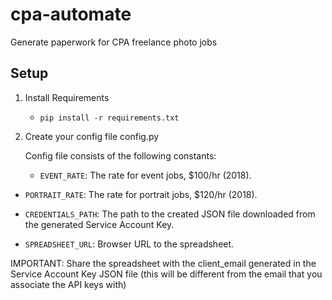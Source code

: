 # cpa-automate
Generate paperwork for CPA freelance photo jobs

## Setup

1. Install Requirements

    - `pip install -r requirements.txt`

2. Create your config file config.py

    Config file consists of the following constants:

    - `EVENT_RATE`: The rate for event jobs, $100/hr (2018).

- `PORTRAIT_RATE`: The rate for portrait jobs, $120/hr (2018).

- `CREDENTIALS_PATH`: The path to the created JSON file downloaded from the generated Service Account Key.

- `SPREADSHEET_URL`: Browser URL to the spreadsheet.

IMPORTANT: Share the spreadsheet with the client_email generated in the Service Account Key JSON file (this will be different from the email that you associate the API keys with)
